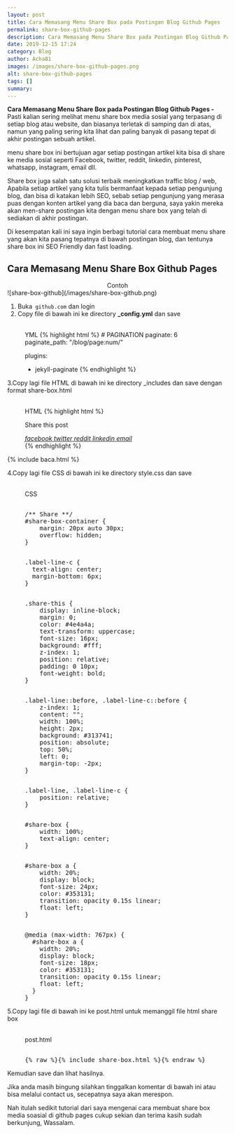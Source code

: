 ```yaml
---
layout: post
title: Cara Memasang Menu Share Box pada Postingan Blog Github Pages
permalink: share-box-github-pages
description: Cara Memasang Menu Share Box pada Postingan Blog Github Pages - Pasti kalian sering melihat menu share box sosial media yang terpasang di setiap blog atau website
date: 2019-12-15 17:24
category: Blog
author: Acha81
images: /images/share-box-github-pages.png
alt: share-box-github-pages
tags: []
summary: 
---
```

**Cara Memasang Menu Share Box pada Postingan Blog Github Pages -** Pasti kalian sering melihat menu share box media sosial yang terpasang di setiap blog atau website, dan biasanya terletak di samping dan di atas, namun yang paling sering kita lihat dan paling banyak di pasang tepat di akhir postingan sebuah artikel.

menu share box ini bertujuan agar setiap postingan artikel kita bisa di share ke media sosial seperti Facebook, twitter, reddit, linkedin, pinterest, whatsapp, instagram, email dll.

Share box juga salah satu solusi terbaik meningkatkan traffic blog / web, Apabila setiap artikel yang kita tulis bermanfaat kepada setiap pengunjung blog, dan bisa di katakan lebih SEO, sebab setiap pengunjung yang merasa puas dengan konten artikel yang dia baca dan berguna, saya yakin mereka akan men-share postingan kita dengan menu share box yang telah di sediakan di akhir postingan.

Di kesempatan kali ini saya ingin berbagi tutorial cara membuat menu share yang akan kita pasang tepatnya di bawah postingan blog, dan tentunya share box ini SEO Friendly dan fast loading.

## Cara Memasang Menu Share Box Github Pages
<center>Contoh</center>
![share-box-github](/images/share-box-github.png)

1. Buka<code>
    github.com</code>
dan login
2. Copy file di bawah ini ke directory **_config.yml** dan save
<br><br>
<figure class="highlight">
<span class="code-pil">
<i aria-hidden="true" class="fa fa-code font-weight-bold"></i>
YML</span>
{% highlight html %}
# PAGINATION
paginate: 6
paginate_path: "/blog/page:num/"

plugins:
- jekyll-paginate
{% endhighlight %}
</figure>

3.Copy lagi file HTML di bawah ini ke directory _includes dan save dengan format share-box.html
<br><br>

<figure class="highlight">
<span class="code-pil">
<i aria-hidden="true" class="fa fa-code font-weight-bold"></i>
HTML</span>
{% highlight html %}
<div id="share-box-container">
<div class="label-line-c">
<p class="share-this">Share this post</p>
</div>
<div id="share-box">
<a href="https://www.facebook.com/sharer/sharer.php?u={% raw %}{{ site.url }}{{ page.url }}{% endraw %}" onclick="window.open(this.href, 'mywin', 'left=20,top=20,width=500,height=500,toolbar=1,resizable=0'); return false;">
<i class="fa fa-facebook-official fa share-button">
facebook</i>
</a>
<a href="https://twitter.com/intent/tweet?text={% raw %}{{ page.title }}&url={{ site.url }}{{ page.url }}{% endraw %}" onclick="window.open(this.href, 'mywin', 'left=20,top=20,width=500,height=500,toolbar=1,resizable=0'); return false;">
<i class="fa fa-twitter fa share-button">
twitter</i>
</a>
<a href="http://www.reddit.com/submit?url={% raw %}{{ site.url }}{{ page.url }}{% endraw %}" onclick="window.open(this.href, 'mywin', 'left=20,top=20,width=900,height=500,toolbar=1,resizable=0'); return false;">
<i class="fa fa-reddit fa share-button">
reddit</i>
</a>
<a href="https://www.linkedin.com/shareArticle?mini=true&url={% raw %}{{ site.url }}{{ page.url }}{% endraw %}&title={% raw %}{{ page.title }}{% endraw %}&summary={% raw %}{{ page.desc }}{% endraw %}&source=webjeda" onclick="window.open(this.href, 'mywin', 'left=20,top=20,width=500,height=500,toolbar=1,resizable=0'); return false;">
<i class="fa fa-linkedin fa share-button">
linkedin</i>
</a>
<a href="mailto:?subject={% raw %}{{ page.title }}{% endraw %}&amp;body=Check out this site {% raw %}{{ site.url }}{{ page.url }}{% endraw %}">
<i class="fa fa-envelope fa share-button">
email</i>
</a>
</div>
</div>
{% endhighlight %}
</figure>

{% include baca.html %}

4.Copy lagi file CSS di bawah ini ke directory style.css dan save
<br><br>

<figure class="highlight">
<span class="code-pil">
<i aria-hidden="true" class="fa fa-code font-weight-bold"></i>
CSS</span>
<pre><span class="nt">
/** Share **/
#share-box-container {
    margin: 20px auto 30px;
    overflow: hidden;
}
</span></pre>

<pre><span class="nt">
.label-line-c {
  text-align: center;
  margin-bottom: 6px;
}
</span></pre>

<pre><span class="nt">
.share-this {
    display: inline-block;
    margin: 0;
    color: #4e4a4a;
    text-transform: uppercase;
    font-size: 16px;
    background: #fff;
    z-index: 1;
    position: relative;
    padding: 0 10px;
    font-weight: bold;
}
</span></pre>

<pre><span class="nt">
.label-line::before, .label-line-c::before {
    z-index: 1;
    content: "";
    width: 100%;
    height: 2px;
    background: #313741;
    position: absolute;
    top: 50%;
    left: 0;
    margin-top: -2px;
}
</span></pre>

<pre><span class="nt">
.label-line, .label-line-c {
    position: relative;
}
</span></pre>

<pre><span class="nt">
#share-box {
    width: 100%;
    text-align: center;
}
</span></pre>

<pre><span class="nt">
#share-box a {
    width: 20%;
    display: block;
    font-size: 24px;
    color: #353131;
    transition: opacity 0.15s linear;
    float: left;
}
</span></pre>

<pre><span class="nt">
@media (max-width: 767px) {
  #share-box a {
    width: 20%;
    display: block;
    font-size: 18px;
    color: #353131;
    transition: opacity 0.15s linear;
    float: left;
  }
}
</span></pre>
</figure>

5.Copy lagi file di bawah ini ke post.html untuk memanggil file html share box
<br><br>

<figure class="highlight">
<span class="code-pil"><i aria-hidden="true" class="fa fa-code font-weight-bold"></i>post.html</span>
<pre><span class="nt">
{% raw %}{% include share-box.html %}{% endraw %}
</span></pre>
</figure>

Kemudian save dan lihat hasilnya.

Jika anda masih bingung silahkan tinggalkan komentar di bawah ini atau bisa melalui contact us, secepatnya saya akan merespon.

Nah itulah sedikit tutorial dari saya mengenai cara membuat share box media soasial di github pages cukup sekian dan terima kasih sudah berkunjung, Wassalam. 